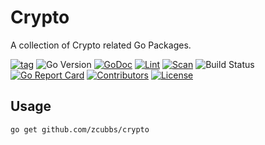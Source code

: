 # Crypto 

A collection of Crypto related Go Packages.

[![tag](https://img.shields.io/github/tag/zcubbs/crypto)](https://github.com/zcubbs/crypto/releases)
![Go Version](https://img.shields.io/badge/Go-%3E%3D%201.21-%23007d9c)
[![GoDoc](https://godoc.org/github.com/zcubbs/crypto?status.svg)](https://pkg.go.dev/github.com/zcubbs/crypto)
[![Lint](https://github.com/zcubbs/crypto/actions/workflows/lint.yaml/badge.svg)](https://github.com/zcubbs/crypto/actions/workflows/lint.yaml)
[![Scan](https://github.com/zcubbs/crypto/actions/workflows/scan.yaml/badge.svg?branch=main)](https://github.com/zcubbs/crypto/actions/workflows/scan.yaml)
![Build Status](https://github.com/zcubbs/crypto/actions/workflows/test.yaml/badge.svg)
[![Go Report Card](https://goreportcard.com/badge/github.com/zcubbs/crypto)](https://goreportcard.com/report/github.com/zcubbs/crypto)
[![Contributors](https://img.shields.io/github/contributors/zcubbs/crypto)](https://github.com/zcubbs/crypto/graphs/contributors)
[![License](https://img.shields.io/github/license/zcubbs/crypto.svg)](./LICENSE)

## Usage

```bash
go get github.com/zcubbs/crypto
```
